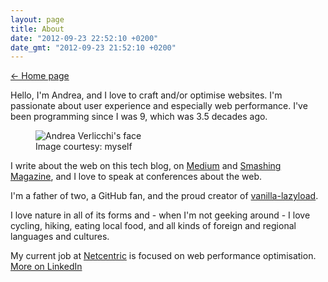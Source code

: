 ```yaml
---
layout: page
title: About
date: "2012-09-23 22:52:10 +0200"
date_gmt: "2012-09-23 21:52:10 +0200"
---
```


<nav class="post-back post-back--top">
  <a href="/">&larr; Home page</a>
</nav>

Hello, I'm Andrea, and I love to craft and/or optimise websites. I'm passionate about user experience and especially web performance. I've been programming since I was 9, which was 3.5 decades ago. 

<figure class="about-face">
  <div class="about-face__spacer">
  <img alt="Andrea Verlicchi's face" src="/assets/pages-images/andrea-verlicchi-face__1x.jpg" srcset="/assets/pages-images/andrea-verlicchi-face__1x.jpg 1x, /assets/pages-images/andrea-verlicchi-face__2x.jpg 2x" class="about-face__image">
  </div>
  <figcaption>Image courtesy: myself</figcaption>
</figure>

I write about the web on this tech blog, on [Medium](https://medium.com/@andrea.verlicchi) and [Smashing Magazine](https://www.smashingmagazine.com/author/andrea-verlicchi/), and I love to speak at conferences about the web.

I'm a father of two, a GitHub fan, and the proud creator of [vanilla-lazyload](https://github.com/verlok/vanilla-lazyload). 

I love nature in all of its forms and - when I'm not geeking around - I love cycling, hiking, eating local food, and all kinds of foreign and regional languages and cultures.

My current job at [Netcentric](https://www.netcentric.biz) is focused on web performance optimisation. [More on LinkedIn](https://linkedin.com/in/andreaverlicchi)
